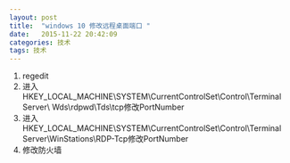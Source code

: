 ```yaml
---
layout: post
title:  "windows 10 修改远程桌面端口 "
date:   2015-11-22 20:42:09
categories: 技术
tags: 技术
---
```


1. regedit
2. 进入HKEY_LOCAL_MACHINE\SYSTEM\CurrentControlSet\Control\Terminal Server\ Wds\rdpwd\Tds\tcp修改PortNumber
3. 进入HKEY_LOCAL_MACHINE\SYSTEM\CurrentControlSet\Control\Terminal Server\WinStations\RDP-Tcp修改PortNumber
4. 修改防火墙
 

[jekyll]:      http://jekyllrb.com
[jekyll-gh]:   https://github.com/jekyll/jekyll
[jekyll-help]: https://github.com/jekyll/jekyll-help
